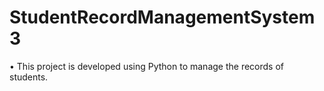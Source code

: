 # StudentRecordManagementSystem3

•	This project is developed using Python to manage the records of students.

